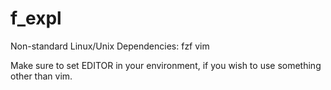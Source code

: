 # f_expl

Non-standard Linux/Unix Dependencies: fzf vim

Make sure to set EDITOR in your environment, if you wish to use something other than vim.
